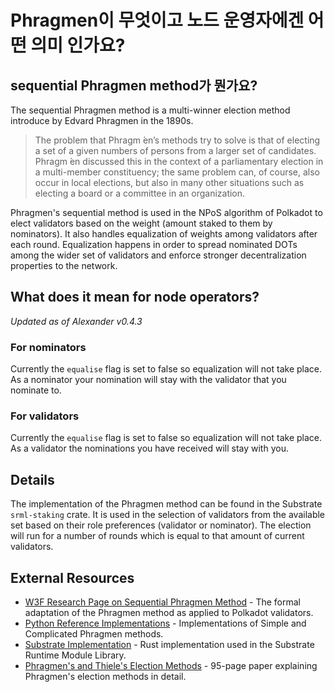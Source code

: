 # Phragmen이 무엇이고 노드 운영자에겐 어떤 의미 인가요?

## sequential Phragmen method가 뭔가요?

The sequential Phragmen method is a multi-winner election method introduce by Edvard Phragmen in the 1890s.

> The problem that Phragm ́en’s methods try to solve is that of electing a set of a given numbers of persons from a larger set of candidates. Phragm ́en discussed this in the context of a parliamentary election in a multi-member constituency; the same problem can, of course, also occur in local elections, but also in many other situations such as electing a board or a committee in an organization.

Phragmen's sequential method is used in the NPoS algorithm of Polkadot to elect validators based on the weight (amount staked to them by nominators). It also handles equalization of weights among validators after each round. Equalization happens in order to spread nominated DOTs among the wider set of validators and enforce stronger decentralization properties to the network.

## What does it mean for node operators?

_Updated as of Alexander v0.4.3_

### For nominators

Currently the `equalise` flag is set to false so equalization will not take place. As a nominator your nomination will stay with the validator that you nominate to.

### For validators

Currently the `equalise` flag is set to false so equalization will not take place. As a validator the nominations you have received will stay with you.

## Details

The implementation of the Phragmen method can be found in the Substrate `srml-staking` crate. It is used in the selection of validators from the available set based on their role preferences (validator or nominator). The election will run for a number of rounds which is equal to that amount of current validators.

## External Resources

- [W3F Research Page on Sequential Phragmen Method](https://research.web3.foundation/en/latest/polkadot/NPoS/4.%20Sequential%20Phragm%C3%A9n%E2%80%99s%20method./) - The formal adaptation of the Phragmen method as applied to Polkadot validators.
- [Python Reference Implementations](https://github.com/w3f/consensus/tree/master/NPoS) - Implementations of Simple and Complicated Phragmen methods.
- [Substrate Implementation](https://github.com/paritytech/substrate/blob/master/srml/staking/src/phragmen.rs) - Rust implementation used in the Substrate Runtime Module Library.
- [Phragmen's and Thiele's Election Methods](https://arxiv.org/pdf/1611.08826.pdf) - 95-page paper explaining Phragmen's election methods in detail.
